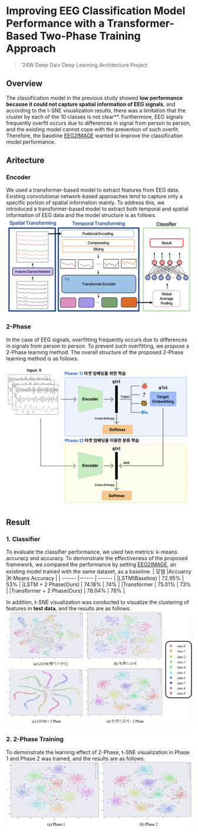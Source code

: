 # Improving EEG Classification Model Performance with a Transformer-Based Two-Phase Training Approach
> '24W Deep Daiv Deep Learning Architecture Project

## Overview
The classification model in the previous study showed **low performance because it could not capture spatial information of EEG signals**, and according to the t-SNE visualization results, there was a limitation that the cluster by each of the 10 classes is not clear**. Furthermore, EEG signals frequently overfit occurs due to differences in signal from person to person, and the existing model cannot cope with the prevention of such overfit. Therefore, the baseline [EEG2IMAGE](https://github.com/prajwalsingh/EEG2Image) wanted to improve the classification model performance.

## Aritecture
### Encoder
We used a transformer-based model to extract features from EEG data. Existing convolutional network-based approaches tend to capture only a specific portion of spatial information mainly. To address this, we introduced a transformer-based model to extract both temporal and spatial information of EEG data and the model structure is as follows.
<img src="./docs/Encoder_archiecture.png">


### 2-Phase
In the case of EEG signals, overfitting frequently occurs due to differences in signals from person to person. To prevent such overfitting, we propose a 2-Phase learning method. The overall structure of the proposed 2-Phase learning method is as follows.

<img src="./docs/2Phase_architecture.png">

## Result
### 1. Classifier 
To evaluate the classifier performance, we used two metrics: k-means accuracy and accuracy. To demonstrate the effectiveness of the proposed framework, we compared the performance by setting [EEG2IMAGE](https://github.com/prajwalsingh/EEG2Image), an existing model trained with the same dataset, as a baseline.
| 모델   |Accuarcy |K-Means Accuracy |
| ------ |------ | ------ |
|LSTM(Baseline) | 72.95% | 53% |
|LSTM + 2 Phase(Ours) | 74.18% | 74% |
|Transformer | 75.01% | 73% |
|Transformer + 2 Phase(Ours) | 78.04% | 78% |

In addition, t-SNE visualization was conducted to visualize the clustering of features in **test data**, and the results are as follows.
<img src="./docs/t-SNE_result1.png">

### 2. 2-Phase Training
To demonstrate the learning effect of 2-Phase, t-SNE visualization in Phase 1 and Phase 2 was trained, and the results are as follows.
<img src="./docs/t-SNE_2Phase_result.png">

